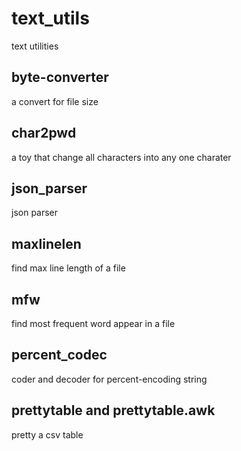 # text_utils
text utilities

## byte-converter 
a convert for file size

## char2pwd
a toy that change all characters into any one charater

## json\_parser
json parser

## maxlinelen
find max line length of a file

## mfw
find most frequent word appear in a file

## percent\_codec
coder and decoder for percent-encoding string

## prettytable and prettytable.awk
pretty a csv table
